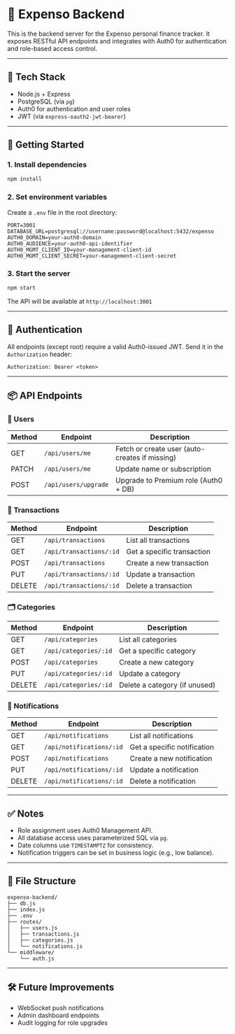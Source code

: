 # 🧠 Expenso Backend

This is the backend server for the Expenso personal finance tracker. It exposes RESTful API endpoints and integrates with Auth0 for authentication and role-based access control.

---

## 🔧 Tech Stack

* Node.js + Express
* PostgreSQL (via `pg`)
* Auth0 for authentication and user roles
* JWT (via `express-oauth2-jwt-bearer`)

---

## 🚀 Getting Started

### 1. Install dependencies

```bash
npm install
```

### 2. Set environment variables

Create a `.env` file in the root directory:

```env
PORT=3001
DATABASE_URL=postgresql://username:password@localhost:5432/expenso
AUTH0_DOMAIN=your-auth0-domain
AUTH0_AUDIENCE=your-auth0-api-identifier
AUTH0_MGMT_CLIENT_ID=your-management-client-id
AUTH0_MGMT_CLIENT_SECRET=your-management-client-secret
```

### 3. Start the server

```bash
npm start
```

The API will be available at `http://localhost:3001`

---

## 🔐 Authentication

All endpoints (except root) require a valid Auth0-issued JWT.
Send it in the `Authorization` header:

```http
Authorization: Bearer <token>
```

---

## 📦 API Endpoints

### 👤 Users

| Method | Endpoint             | Description                                    |
| ------ | -------------------- | ---------------------------------------------- |
| GET    | `/api/users/me`      | Fetch or create user (auto-creates if missing) |
| PATCH  | `/api/users/me`      | Update name or subscription                    |
| POST   | `/api/users/upgrade` | Upgrade to Premium role (Auth0 + DB)           |

### 💸 Transactions

| Method | Endpoint                | Description                |
| ------ | ----------------------- | -------------------------- |
| GET    | `/api/transactions`     | List all transactions      |
| GET    | `/api/transactions/:id` | Get a specific transaction |
| POST   | `/api/transactions`     | Create a new transaction   |
| PUT    | `/api/transactions/:id` | Update a transaction       |
| DELETE | `/api/transactions/:id` | Delete a transaction       |

### 🗂️ Categories

| Method | Endpoint              | Description                   |
| ------ | --------------------- | ----------------------------- |
| GET    | `/api/categories`     | List all categories           |
| GET    | `/api/categories/:id` | Get a specific category       |
| POST   | `/api/categories`     | Create a new category         |
| PUT    | `/api/categories/:id` | Update a category             |
| DELETE | `/api/categories/:id` | Delete a category (if unused) |

### 🔔 Notifications

| Method | Endpoint                 | Description                 |
| ------ | ------------------------ | --------------------------- |
| GET    | `/api/notifications`     | List all notifications      |
| GET    | `/api/notifications/:id` | Get a specific notification |
| POST   | `/api/notifications`     | Create a new notification   |
| PUT    | `/api/notifications/:id` | Update a notification       |
| DELETE | `/api/notifications/:id` | Delete a notification       |

---

## ✅ Notes

* Role assignment uses Auth0 Management API.
* All database access uses parameterized SQL via `pg`.
* Date columns use `TIMESTAMPTZ` for consistency.
* Notification triggers can be set in business logic (e.g., low balance).

---

## 📁 File Structure

```
expenso-backend/
├── db.js
├── index.js
├── .env
├── routes/
│   ├── users.js
│   ├── transactions.js
│   ├── categories.js
│   └── notifications.js
└── middleware/
    └── auth.js
```

---

## 🛠️ Future Improvements

* WebSocket push notifications
* Admin dashboard endpoints
* Audit logging for role upgrades
